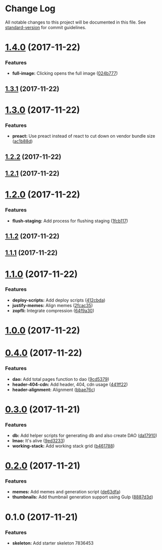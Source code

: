 # Change Log

All notable changes to this project will be documented in this file. See [standard-version](https://github.com/conventional-changelog/standard-version) for commit guidelines.

<a name="1.4.0"></a>
# [1.4.0](https://github.com/jsjaspreet/react-starter/compare/v1.3.1...v1.4.0) (2017-11-22)


### Features

* **full-image:** Clicking opens the full image ([024b777](https://github.com/jsjaspreet/react-starter/commit/024b777))



<a name="1.3.1"></a>
## [1.3.1](https://github.com/jsjaspreet/react-starter/compare/v1.3.0...v1.3.1) (2017-11-22)



<a name="1.3.0"></a>
# [1.3.0](https://github.com/jsjaspreet/react-starter/compare/v1.2.2...v1.3.0) (2017-11-22)


### Features

* **preact:** Use preact instead of react to cut down on vendor bundle size ([ac1b88d](https://github.com/jsjaspreet/react-starter/commit/ac1b88d))



<a name="1.2.2"></a>
## [1.2.2](https://github.com/jsjaspreet/react-starter/compare/v1.2.1...v1.2.2) (2017-11-22)



<a name="1.2.1"></a>
## [1.2.1](https://github.com/jsjaspreet/react-starter/compare/v1.2.0...v1.2.1) (2017-11-22)



<a name="1.2.0"></a>
# [1.2.0](https://github.com/jsjaspreet/react-starter/compare/v1.1.2...v1.2.0) (2017-11-22)


### Features

* **flush-staging:** Add process for flushing staging ([1fcb117](https://github.com/jsjaspreet/react-starter/commit/1fcb117))



<a name="1.1.2"></a>
## [1.1.2](https://github.com/jsjaspreet/react-starter/compare/v1.1.1...v1.1.2) (2017-11-22)



<a name="1.1.1"></a>
## [1.1.1](https://github.com/jsjaspreet/react-starter/compare/v1.1.0...v1.1.1) (2017-11-22)



<a name="1.1.0"></a>
# [1.1.0](https://github.com/jsjaspreet/react-starter/compare/v1.0.0...v1.1.0) (2017-11-22)


### Features

* **deploy-scripts:** Add deploy scripts ([412cbda](https://github.com/jsjaspreet/react-starter/commit/412cbda))
* **justify-memes:** Align memes ([2fcac35](https://github.com/jsjaspreet/react-starter/commit/2fcac35))
* **zopfli:** Integrate compression ([64f9a30](https://github.com/jsjaspreet/react-starter/commit/64f9a30))



<a name="1.0.0"></a>
# [1.0.0](https://github.com/jsjaspreet/react-starter/compare/v0.4.0...v1.0.0) (2017-11-22)



<a name="0.4.0"></a>
# [0.4.0](https://github.com/jsjaspreet/react-starter/compare/v0.3.0...v0.4.0) (2017-11-22)


### Features

* **dao:** Add total pages function to dao ([9cd5379](https://github.com/jsjaspreet/react-starter/commit/9cd5379))
* **header-404-cdn:** Add header, 404, cdn usage ([441ff22](https://github.com/jsjaspreet/react-starter/commit/441ff22))
* **header-alignment:** Alignment ([bbae76c](https://github.com/jsjaspreet/react-starter/commit/bbae76c))



<a name="0.3.0"></a>
# [0.3.0](https://github.com/jsjaspreet/react-starter/compare/v0.2.0...v0.3.0) (2017-11-21)


### Features

* **db:** Add helper scripts for generating db and also create DAO ([da17910](https://github.com/jsjaspreet/react-starter/commit/da17910))
* **lmao:** It's alive ([9ed3233](https://github.com/jsjaspreet/react-starter/commit/9ed3233))
* **working-stack:** Add working stack grid ([b461788](https://github.com/jsjaspreet/react-starter/commit/b461788))



<a name="0.2.0"></a>
# [0.2.0](https://github.com/jsjaspreet/react-starter/compare/v0.1.0...v0.2.0) (2017-11-21)


### Features

* **memes:** Add memes and generation script ([de63dfa](https://github.com/jsjaspreet/react-starter/commit/de63dfa))
* **thumbnails:** Add thumbnail generation support using Gulp ([8887d3d](https://github.com/jsjaspreet/react-starter/commit/8887d3d))



<a name="0.1.0"></a>
# 0.1.0 (2017-11-21)


### Features

* **skeleton:** Add starter skeleton 7836453
